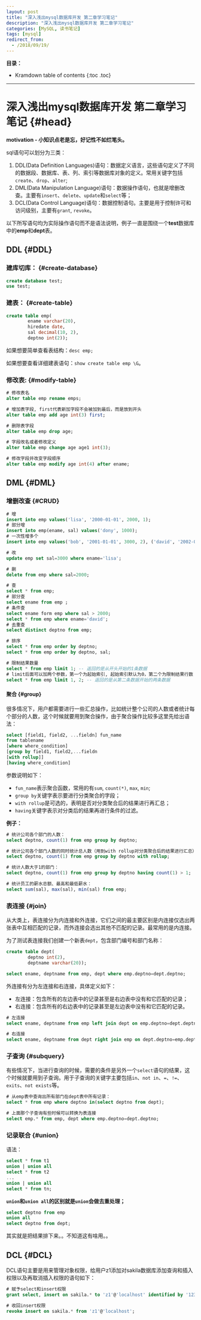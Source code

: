 ```yaml
---
layout: post
title: "深入浅出mysql数据库开发 第二章学习笔记"
description: "深入浅出mysql数据库开发 第二章学习笔记"
categories: [MySQL, 读书笔记]
tags: [mysql]
redirect_from:
  - /2018/09/19/
---
```


**目录：**
* Kramdown table of contents
{:toc .toc}
* * * 
# 深入浅出mysql数据库开发 第二章学习笔记 {#head}
**motivation - 小知识点老是忘，好记性不如烂笔头。**

sql语句可以划分为三类：
1. DDL(Data Definition Languages)语句：数据定义语言，这些语句定义了不同的数据段、数据库、表、列、索引等数据库对象的定义。常用关键字包括`create`、`drop`、`alter`;
2. DML(Data Manipulation Language)语句：数据操作语句，也就是增删改查。主要有`insert`、`delete`、`update`和`select`等；
3. DCL(Data Control Language)语句：数据控制语句。主要是用于控制许可和访问级别，主要有`grant`, `revoke`。

以下所写语句均为实际操作语句而不是语法说明，例子一直是围绕一个**test**数据库中的**emp**和**dept**表。

## DDL {#DDL}
### 建库切库： {#create-database}
```sql
create database test;
use test;
```

### 建表： {#create-table}
```sql
create table emp(
        ename varchar(20),
        hiredate date,
        sal decimal(10, 2),
        deptno int(2));
```

如果想要简单查看表结构：`desc emp;`

如果想要查看详细建表语句：`show create table emp \G`。

### 修改表: {#modify-table}
```sql
# 修改表名
alter table emp rename emps;

# 增加表字段, first代表新加字段不会被加到最后，而是放到开头
alter table emp add age int(3) first;

# 删除表字段
alter table emp drop age;

# 字段改名或者修改定义
alter table emp change age age1 int(3);

# 修改字段并改变字段顺序
alter table emp modify age int(4) after ename;
```

## DML {#DML}
### 增删改查 {#CRUD}
```sql
# 增
insert into emp values('lisa', '2000-01-01', 2000, 1);
# 部分增
insert into emp(ename, sal) values('dony', 1000);
# 一次性增多个
insert into emp values('bob', '2001-01-01', 3000, 2), ('david', '2002-01-01', 1000, 4);

# 改
update emp set sal=3000 where ename='lisa';

# 删
delete from emp where sal=2000;

# 查
select * from emp;
# 部分查
select ename from emp ;
# 条件查
select ename form emp where sal > 2000;
select * from emp where ename='david';
# 去重查
select distinct deptno from emp;

# 排序
select * from emp order by deptno;
select * from emp order by deptno, sal;

# 限制结果数量
select * from emp limit 1; -- 返回的是从开头开始的1条数据
# limit后面可以加两个参数，第一个为起始索引, 起始索引默认为0，第二个为限制结果行数
select * from emp limit 1, 2; -- 返回的是从第二条数据开始的两条数据
```

#### 聚合 {#group}
很多情况下，用户都需要进行一些汇总操作，比如统计整个公司的人数或者统计每个部分的人数，这个时候就要用到聚合操作，由于聚合操作比较多这里先给出语法：

```sql
select [field1, field2, ...fieldn] fun_name
from tablename
[where where_condition]
[group by field1, field2,...fieldn
[with rollup]]
[having where_condition]
```
参数说明如下：
* `fun_name`表示聚合函数，常用的有`sum`, `count(*)`, `max`, `min`;
* `group by`关键字表示要进行分类聚合的字段；
* `with rollup`是可选的，表明是否对分类聚合后的结果进行再汇总；
* `having`关键字表示对分类后的结果再进行条件的过滤。

**例子：**
```sql
# 统计公司各个部门的人数：
select deptno, count(1) from emp group by deptno;

# 统计公司各个部门人数的同时统计总人数（用到with rollup对分类聚合后的结果进行汇总）
select deptno, count(1) from emp group by deptno with rollup;

# 统计人数大于1的部门：
select deptno, count(1) from emp group by deptno having count(1) > 1;

# 统计员工的薪水总额、最高和最低薪水：
select sum(sal), max(sal), min(sal) from emp;
```

### 表连接 {#join}
从大类上，表连接分为内连接和外连接，它们之间的最主要区别是内连接仅选出两张表中互相匹配的记录，而外连接会选出其他不匹配的记录。最常用的是内连接。

为了测试表连接我们创建一个新表`dept`，包含部门编号和部门名称：
```sql
create table dept(
        deptno int(2),
        deptname varchar(20));
```

```sql
select ename, deptname from emp, dept where emp.deptno=dept.deptno;
```

外连接有分为左连接和右连接，具体定义如下：
* 左连接：包含所有的左边表中的记录甚至是右边表中没有和它匹配的记录；
* 右连接：包含所有的右边表中的记录甚至是左边表中没有和它匹配的记录。

```sql
# 左连接
select ename, deptname from emp left join dept on emp.deptno=dept.deptno;

# 右连接
select ename, deptname from dept right join emp on dept.deptno=emp.deptno;
```

### 子查询 {#subquery}
有些情况下，当进行查询的时候，需要的条件是另外一个`select`语句的结果，这个时候就要用到子查询。用于子查询的关键字主要包括`in`、`not in`、`=`、`!=`、`exits`、`not exists`等。

```sql
# 从emp表中查询出所有部门在dept表中所有记录：
select * from emp where deptno in(select deptno from dept);

# 上面那个子查询有些时候可以转换为表连接
select emp.* from emp, dept where emp.deptno=dept.deptno;
```
### 记录联合 {#union}
语法：
```sql
select * from t1
union | union all
select * from t2
...
union | union all
select * from tn;
```

**`union`和`union all`的区别就是`union`会做去重处理；**

```sql
select deptno from emp
union all
select deptno from dept;
```

其实就是把结果排下来。。不知道这有啥用。。

## DCL {#DCL}
DCL语句主要是用来管理对象权限，给用户z1添加对sakila数据库添加查询和插入权限以及再取消插入权限的语句如下：

```sql
# 赋予select和insert权限
grant select, insert on sakila.* to 'z1'@'localhost' identified by '123';

# 收回insert权限
revoke insert on sakila.* from 'z1'@'localhost';
```

